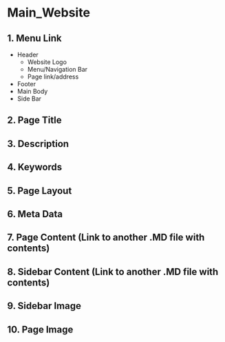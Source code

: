 # Main_Website

## 1. Menu Link
* Header
  * Website Logo
  * Menu/Navigation Bar
  * Page link/address
* Footer
* Main Body
* Side Bar

## 2. Page Title

## 3. Description

## 4. Keywords

## 5. Page Layout

## 6. Meta Data

## 7. Page Content (Link to another .MD file with contents)

## 8. Sidebar Content (Link to another .MD file with contents)

## 9. Sidebar Image

## 10. Page Image 

